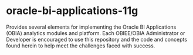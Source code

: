 # oracle-bi-applications-11g
Provides several elements for implementing the Oracle BI Applications (OBIA) analytics modules and platform. Each OBIEE/OBIA Administrator or Developer is encouraged to use this repository and the code and concepts found herein to help meet the challenges faced with success.  

